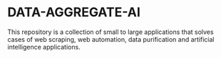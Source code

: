 # DATA-AGGREGATE-AI

This repository is a collection of small to large applications that solves cases of web scraping, web automation, data purification and artificial intelligence applications.
